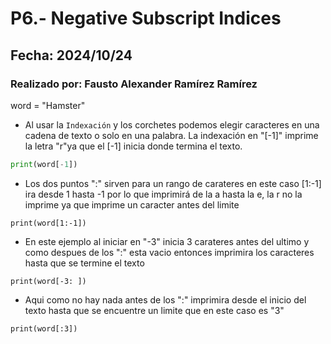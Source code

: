 # P6.- Negative Subscript Indices
## Fecha: 2024/10/24
### Realizado por: Fausto Alexander Ramírez Ramírez
word = "Hamster"
- Al usar la `Indexación` y los corchetes podemos elegir caracteres en una cadena de texto o solo en una palabra. La indexación en "[-1]" imprime la letra "r"ya que el [-1] inicia donde termina el texto. 
``` python
print(word[-1])
```
- Los dos puntos ":" sirven para un rango de carateres en este caso [1:-1] ira desde 1 hasta -1 por lo que imprimirá de la a hasta la e, la r no la imprime ya que imprime  un caracter antes del limite
```
print(word[1:-1])
```
- En este ejemplo al iniciar en "-3" inicia 3 carateres antes del ultimo y como despues de los ":" esta vacio entonces imprimira los caracteres hasta que se termine el texto
```
print(word[-3: ])
```
- Aqui como no hay nada antes de los ":" imprimira desde el inicio del texto hasta que se encuentre un limite que en este caso es "3"
```
print(word[:3])
